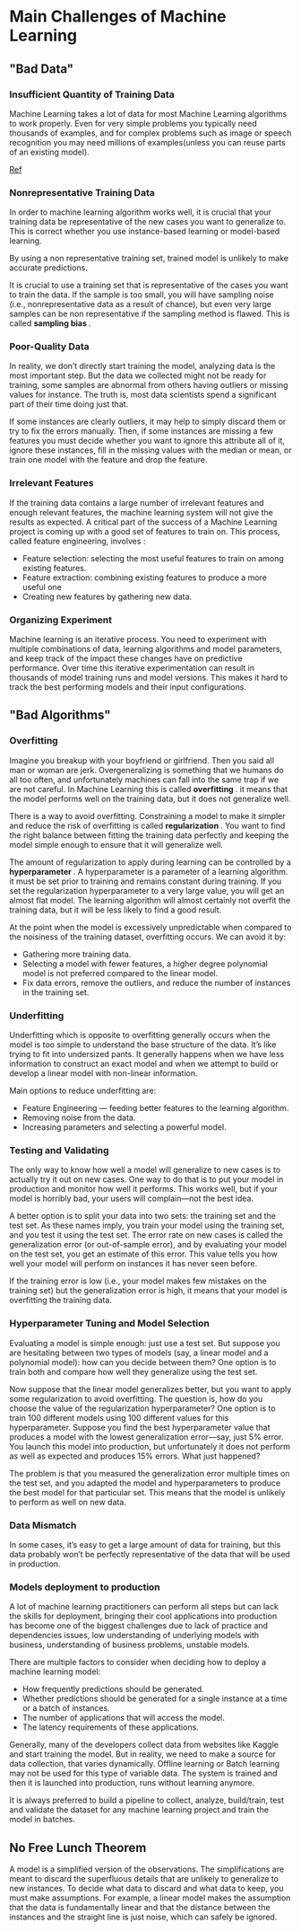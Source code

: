 # Main Challenges of Machine Learning

## "Bad Data"

### Insufficient Quantity of Training Data

Machine Learning takes a lot of data for most Machine Learning algorithms to work properly. Even for very simple problems you typically need thousands of examples, and for complex problems such as image or speech recognition you may need millions of examples(unless you can reuse parts of an existing model).

[Ref](https://dl.acm.org/doi/10.3115/1073012.1073017)

### Nonrepresentative Training Data

In order to machine learning algorithm works well, it is crucial that your training data be representative of the new cases you want to generalize to. This is correct whether you use instance-based learning or model-based learning.

By using a non representative training set, trained model is unlikely to make accurate predictions.

It is crucial to use a training set that is representative of the cases you want to train the data. If the sample is too small, you will have sampling noise (i.e., nonrepresentative data as a result of chance), but even very large samples can be non representative if the sampling method is flawed. This is called <b> sampling bias </b>.

### Poor-Quality Data

In reality, we don’t directly start training the model, analyzing data is the most important step. But the data we collected might not be ready for training, some samples are abnormal from others having outliers or missing values for instance. The truth is, most data scientists spend a significant part of their time doing just that.

If some instances are clearly outliers, it may help to simply discard them or try to fix the errors manually. Then, if some instances are missing a few features you must decide whether you want to ignore this attribute all of it, ignore these instances, fill in the missing values with the median or mean, or train one model with the feature and drop the feature.

### Irrelevant Features

If the training data contains a large number of irrelevant features and enough relevant features, the machine learning system will not give the results as expected. A critical part of the success of a Machine Learning project is coming up with a good set of features to train on. This process, called feature engineering, involves :

- Feature selection: selecting the most useful features to train on among existing features.
- Feature extraction: combining existing features to produce a more useful one
- Creating new features by gathering new data.

### Organizing Experiment

Machine learning is an iterative process. You need to experiment with multiple combinations of data, learning algorithms and model parameters, and keep track of the impact these changes have on predictive performance. Over time this iterative experimentation can result in thousands of model training runs and model versions. This makes it hard to track the best performing models and their input configurations.

## "Bad Algorithms"

### Overfitting

Imagine you breakup with your boyfriend or girlfriend. Then you said all man or woman are jerk. Overgeneralizing is something that we humans do all too often, and unfortunately machines can fall into the same trap if we are not careful. In Machine Learning this is called <b> overfitting </b>. it means that the model performs well on the training data, but it does not generalize well.

There is a way to avoid overfitting. Constraining a model to make it simpler and reduce the risk of overfitting is called <b> regularization </b>. You want to find the right balance between fitting the training data perfectly and keeping the model simple enough to ensure that it will generalize well.

The amount of regularization to apply during learning can be controlled by a <b> hyperparameter </b>. A hyperparameter is a parameter of a learning algorithm. it must be set prior to training and remains constant during training. If you set the regularization hyperparameter to a very large value, you will get an almost flat model. The learning algorithm will almost certainly not overfit the training data, but it will be less likely to find a good result.

At the point when the model is excessively unpredictable when compared to the noisiness of the training dataset, overfitting occurs. We can avoid it by:

- Gathering more training data.
- Selecting a model with fewer features, a higher degree polynomial model is not preferred compared to the linear model.
- Fix data errors, remove the outliers, and reduce the number of instances in the training set.

### Underfitting

Underfitting which is opposite to overfitting generally occurs when the model is too simple to understand the base structure of the data. It’s like trying to fit into undersized pants. It generally happens when we have less information to construct an exact model and when we attempt to build or develop a linear model with non-linear information.

Main options to reduce underfitting are:

- Feature Engineering — feeding better features to the learning algorithm.
- Removing noise from the data.
- Increasing parameters and selecting a powerful model.

### Testing and Validating

The only way to know how well a model will generalize to new cases is to actually try it out on new cases. One way to do that is to put your model in production and monitor how well it performs. This works well, but if your model is horribly bad, your users will complain—not the best idea. 

A better option is to split your data into two sets: the training set and the test set. As these names imply, you train your model using the training set, and you test it using the test set. The error rate on new cases is called the generalization error (or out-of-sample error), and by evaluating your model on the test set, you get an estimate of this error. This value tells you how well your model will perform on instances it has never
seen before.

If the training error is low (i.e., your model makes few mistakes on the training set) but the generalization error is high, it means that your model is overfitting the training data.

### Hyperparameter Tuning and Model Selection

Evaluating a model is simple enough: just use a test set. But suppose you are hesitating between two types of models (say, a linear model and a polynomial model): how can you decide between them? One option is to train both and compare how well they generalize using the test set.

Now suppose that the linear model generalizes better, but you want to apply some regularization to avoid overfitting. The question is, how do you choose the value of the regularization hyperparameter? One option is to train 100 different models using 100 different values for this hyperparameter. Suppose you find the best hyperparameter value that produces a model with the lowest generalization error—say, just 5% error. You launch this model into production, but unfortunately it does not perform as well as expected and produces 15% errors. What just happened?

The problem is that you measured the generalization error multiple times on the test set, and you adapted the model and hyperparameters to produce the best model for that particular set. This means that the model is unlikely to perform as well on new data.

### Data Mismatch

In some cases, it’s easy to get a large amount of data for training, but this data probably won’t be perfectly representative of the data that will be used in production.

### Models deployment to production

A lot of machine learning practitioners can perform all steps but can lack the skills for deployment, bringing their cool applications into production has become one of the biggest challenges due to lack of practice and dependencies issues, low understanding of underlying models with business, understanding of business problems, unstable models.

There are multiple factors to consider when deciding how to deploy a machine learning model:

- How frequently predictions should be generated.
- Whether predictions should be generated for a single instance at a time or a batch of instances.
- The number of applications that will access the model.
- The latency requirements of these applications.

Generally, many of the developers collect data from websites like Kaggle and start training the model. But in reality, we need to make a source for data collection, that varies dynamically. Offline learning or Batch learning may not be used for this type of variable data. The system is trained and then it is launched into production, runs without learning anymore.

It is always preferred to build a pipeline to collect, analyze, build/train, test and validate the dataset for any machine learning project and train the model in batches.

## No Free Lunch Theorem

A model is a simplified version of the observations. The simplifications are meant to discard the superfluous details that are unlikely to generalize to new instances. To decide what data to discard and what data to keep, you must make assumptions. For example, a linear model makes the assumption that the data is fundamentally linear and that the distance between the instances and the straight line is just noise, which can safely be ignored.

